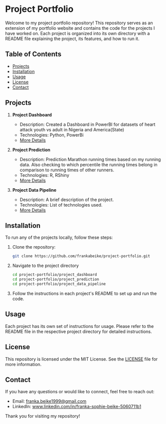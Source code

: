 # Project Portfolio

Welcome to my project portfolio repository! This repository serves as an extension of my portfolio website and contains the code for the projects I have worked on. 
Each project is organized into its own directory with a  README file explaining the project, its features, and how to run it.

## Table of Contents

- [Projects](#projects)
- [Installation](#installation)
- [Usage](#usage)
- [License](#license)
- [Contact](#contact)

## Projects

1. **Project Dashboard**
   - Description: Created a Dashboard in PowerBI for datasets of heart attack youth vs adult in Nigeria and America(State)
   - Technologies: Python, PowerBi
   - [More Details](Project_Dashboard/README.md)

2. **Project Prediction**
   - Description: Prediction Marathon running times based on my running data. Also checking to which percentile the running times belong in comparison to running times of other runners.
   - Technologies: R, RShiny
   - [More Details](Project_Prediction/README.md)

3. **Project Data Pipeline**
   - Description: A brief description of the project.
   - Technologies: List of technologies used.
   - [More Details](Projecct_Data_Pipeline/README.md)

## Installation

To run any of the projects locally, follow these steps:

1. Clone the repository:
   ```sh
   git clone https://github.com/frankabeike/project-portfolio.git
2. Navigate to the project directory
   ```sh
   cd project-portfolio/project_dashboard
   cd project-portfolio/project_prediction
   cd project-portfolio/project_data_pipeline
3. Follow the instructions in each project's README to set up and run the code.

## Usage

Each project has its own set of instructions for usage. Please refer to the README file in the respective project directory for detailed instructions.

## License

This repository is licensed under the MIT License. See the [LICENSE](path/to/LICENSE.md) file for more information.

## Contact

If you have any questions or would like to connect, feel free to reach out:
 - Email: franka.beike1999@gmail.com
 - LinkedIn: www.linkedin.com/in/franka-sophie-beike-5060711b1

Thank you for visiting my repository!

   

